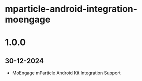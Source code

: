 # mparticle-android-integration-moengage

# 1.0.0

## 30-12-2024
- MoEngage mParticle Android Kit Integration Support
